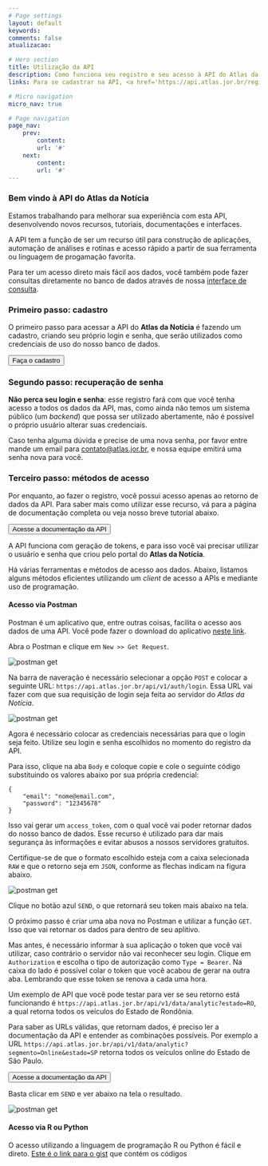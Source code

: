 ```yaml
---
# Page settings
layout: default
keywords:
comments: false
atualizacao:

# Hero section
title: Utilização da API
description: Como funciona seu registro e seu acesso à API do Atlas da Notícia
links: Para se cadastrar na API, <a href='https://api.atlas.jor.br/register' target='_blank'>clique aqui</a>.

# Micro navigation
micro_nav: true

# Page navigation
page_nav:
    prev:
        content:
        url: '#'
    next:
        content:
        url: '#'
---
```


### Bem vindo à API do Atlas da Notícia

Estamos trabalhando para melhorar sua experiência com esta API, desenvolvendo novos recursos, tutoriais, documentações e interfaces.

A API tem a função de ser um recurso útil para construção de aplicações, automação de análises e rotinas e acesso rápido a partir de sua ferramenta ou linguagem de progamação favorita.

Para ter um acesso direto mais fácil aos dados, você também pode fazer consultas diretamente no banco de dados através de nossa [interface de consulta](https://www.atlas.jor.br/plataforma/consulta/).

### Primeiro passo: cadastro
O primeiro passo para acessar a API do **Atlas da Notícia** é fazendo um cadastro, criando seu próprio login e senha, que serão utilizados como credenciais de uso do nosso banco de dados.

<a href="https://api.atlas.jor.br/register"><button class="btn btn--dark btn--rounded btn--w-icon"> Faça o cadastro </button></a>

### Segundo passo: recuperação de senha

**Não perca seu login e senha**: esse registro fará com que você tenha acesso a todos os dados da API, mas, como ainda não temos um sistema público (um _backend_) que possa ser utilizado abertamente, não é possível o próprio usuário alterar suas credenciais.  

Caso tenha alguma dúvida e precise de uma nova senha, por favor entre mande um email para [contato@atlas.jor.br](mailto:contato@atlas.jor.br), e nossa equipe emitirá uma senha nova para você.

### Terceiro passo: métodos de acesso
Por enquanto, ao fazer o registro, você possui acesso apenas ao retorno de dados da API. Para saber mais como utilizar esse recurso, vá para a página de documentação completa ou veja nosso breve tutorial abaixo.

<a href="https://api.atlas.jor.br/docs"><button class="btn btn--dark btn--rounded btn--w-icon"> Acesse a documentação da API </button></a>

A API funciona com geração de tokens, e para isso você vai precisar utilizar o usuário e senha que criou pelo portal do **Atlas da Notícia**.

Há várias ferramentas e métodos de acesso aos dados. Abaixo, listamos alguns métodos eficientes utilizando um _client_ de acesso a APIs e mediante uso de programação.

#### Acesso via Postman

Postman é um aplicativo que, entre outras coisas, facilita o acesso aos dados de uma API. Você pode fazer o download do aplicativo [neste link](https://www.getpostman.com/).

Abra o Postman e clique em `New >> Get Request`.

![postman get](../../graficos/postman_get.png)

Na barra de naveração é necessário selecionar a opção `POST` e colocar a seguinte URL: `https://api.atlas.jor.br/api/v1/auth/login`. Essa URL vai fazer com que sua requisição de login seja feita ao servidor do *Atlas da Notícia*.

![postman get](../../graficos/postman_barra_nav.png)

Agora é necessário colocar as credenciais necessárias para que o login seja feito. Utilize seu login e senha escolhidos no momento do registro da API.

Para isso, clique na aba `Body` e coloque copie e cole o seguinte código substituindo os valores abaixo por sua própria credencial:


```
{
    "email": "nome@email.com",
    "password": "12345678"
}
```  

Isso vai gerar um `access_token`, com o qual você vai poder retornar dados do nosso banco de dados. Esse recurso é utilizado para dar mais segurança às informações e evitar abusos a nossos servidores gratuitos.

Certifique-se de que o formato escolhido esteja com a caixa selecionada `RAW` e que o retorno seja em `JSON`, conforme as flechas indicam na figura abaixo.

![postman get](../../graficos/postman_bearer.png)

Clique no botão azul `SEND`, o que retornará seu token mais abaixo na tela.

O próximo passo é criar uma aba nova no Postman e utilizar a função `GET`. Isso que vai retornar os dados para dentro de seu aplitivo.

Mas antes, é necessário informar à sua aplicação o token que você vai utilizar, caso contrário o servidor não vai reconhecer seu login. Clique em `Authorization` e escolha o tipo de autorização como `Type = Bearer`. Na caixa do lado
é possível colar o token que você acabou de gerar na outra aba. Lembrando que esse token se renova a cada uma hora.

Um exemplo de API que você pode testar para ver se seu retorno está funcionando é `https://api.atlas.jor.br/api/v1/data/analytic?estado=RO`, a qual retorna todos os veículos do Estado de Rondônia.

Para saber as URLs válidas, que retornam dados, é preciso ler a documentação da API e entender as combinações possíveis. Por exemplo a URL `https://api.atlas.jor.br/api/v1/data/analytic?segmento=Online&estado=SP` retorna todos os veículos online do Estado de São Paulo.

<a href="https://api.atlas.jor.br/docs"><button class="btn btn--dark btn--rounded btn--w-icon"> Acesse a documentação da API </button></a>

Basta clicar em `SEND` e ver abaixo na tela o resultado.

![postman get](../../graficos/postman_results.png)

#### Acesso via R ou Python

O acesso utilizando a linguagem de programação R ou Python é fácil e direto. [Este é o link para o gist](https://gist.github.com/sergiospagnuolo/f7b5bdd2fc430c791746a39d99319406) que contém os códigos

<script src="https://gist.github.com/sergiospagnuolo/f7b5bdd2fc430c791746a39d99319406.js"></script>
